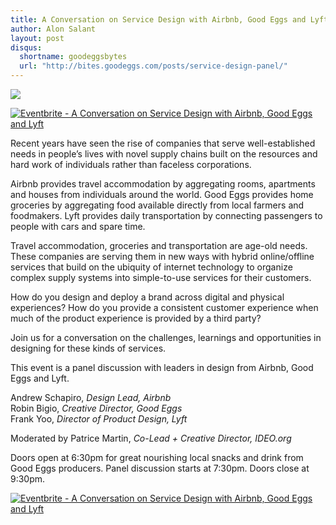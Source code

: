 ```yaml
---
title: A Conversation on Service Design with Airbnb, Good Eggs and Lyft
author: Alon Salant
layout: post
disqus:
  shortname: goodeggsbytes
  url: "http://bites.goodeggs.com/posts/service-design-panel/"
---
```


<img src="https://dl.dropboxusercontent.com/u/1399154/service_design_panel/Service_Design_Graphic.png"/>

<a href="https://www.eventbrite.com/e/a-conversation-on-service-design-with-airbnb-good-eggs-and-lyft-tickets-12270402103?ref=ebtnebregn" target="_blank"><img src="https://www.eventbrite.com/custombutton?eid=12270402103" alt="Eventbrite - A Conversation on Service Design with Airbnb, Good Eggs and Lyft" /></a>

Recent years have seen the rise of companies that serve well-established needs in people’s lives with novel supply chains built on the resources and hard work of individuals rather than faceless corporations.

Airbnb provides travel accommodation by aggregating rooms, apartments and houses from individuals around the world. Good Eggs provides home groceries by aggregating food available directly from local farmers and foodmakers. Lyft provides daily transportation by connecting passengers to people with cars and spare time.

Travel accommodation, groceries and transportation are age-old needs. These companies are serving them in new ways with hybrid online/offline services that build on the ubiquity of internet technology to organize complex supply systems into simple-to-use services for their customers.

How do you design and deploy a brand across digital and physical experiences? How do you provide a consistent customer experience when much of the product experience is provided by a third party?

Join us for a conversation on the challenges, learnings and opportunities in designing for these kinds of services.

This event is a panel discussion with leaders in design from Airbnb, Good Eggs and Lyft.

Andrew Schapiro, _Design Lead, Airbnb_<br/>
Robin Bigio, _Creative Director, Good Eggs_<br/>
Frank Yoo, _Director of Product Design, Lyft_<br/>

Moderated by Patrice Martin, _Co-Lead + Creative Director, IDEO.org_

Doors open at 6:30pm for great nourishing local snacks and drink from Good Eggs producers. Panel discussion starts at 7:30pm. Doors close at 9:30pm.

<a href="https://www.eventbrite.com/e/a-conversation-on-service-design-with-airbnb-good-eggs-and-lyft-tickets-12270402103?ref=ebtnebregn" target="_blank"><img src="https://www.eventbrite.com/custombutton?eid=12270402103" alt="Eventbrite - A Conversation on Service Design with Airbnb, Good Eggs and Lyft" /></a>